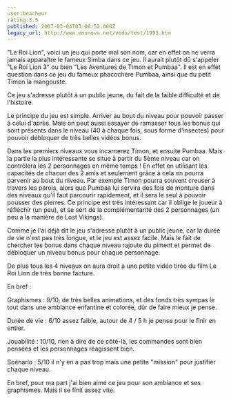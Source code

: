 ```yaml
---
user:beacheur
rating:3.5
published: 2007-03-04T03:00:52.000Z
legacy_url: http://www.emunova.net/veda/test/1993.htm
---
```

"Le Roi Lion", voici un jeu qui porte mal son nom, car en effet on ne verra jamais apparaître le fameux Simba dans ce jeu. Il aurait plutôt dû s'appeler "Le Roi Lion 3" ou bien "Les Aventures de Timon et Pumbaa". Il est en effet question dans ce jeu du fameux phacochère Pumbaa, ainsi que du petit Timon la mangouste.  

  

Ce jeu s'adresse plutôt à un public jeune, du fait de la faible difficulté et de l'histoire.   

Le principe du jeu est simple. Arriver au bout du niveau pour pouvoir passer à celui d'après. Mais on peut aussi essayer de ramasser tous les bonus qui sont présents dans le niveau (40 à chaque fois, sous forme d'insectes) pour pouvoir débloquer de très belles vidéos bonus.  

  

Dans les premiers niveaux vous incarnerez Timon, et ensuite Pumbaa. Mais la partie la plus intéressante se situe à partir du 5ème niveau car on contrôlera les 2 personnages en même temps ! En effet en utilisant les capacités de chacun des 2 amis et seulement grâce à cela on pourra parvenir au bout du niveau. Par exemple Timon pourra souvent creuser à travers les parois, alors que Pumbaa lui servira des fois de monture dans des niveaux qu'il faut parcourir rapidement, et il sera le seul à pouvoir pousser des pierres. Ce principe est très intéressant car il oblige le joueur à réfléchir (un peu), et se sert de la complémentarité des 2 personnages (un peu a la manière de Lost Vikings).  

Comme je l'ai déjà dit le jeu s'adresse plutôt à un public jeune, car la durée de vie n'est pas très longue, et le jeu est assez facile. Mais le fait de chercher les bonus dans chaque niveau rajoute du piment et permet de débloquer un niveau bonus pour chaque personnage.  

  

De plus tous les 4 niveaux on aura droit à une petite vidéo tirée du film Le Roi Lion de très bonne facture.  

  

En bref :  

  

Graphismes : 9/10, de très belles animations, et des fonds très sympas le tout dans une ambiance enfantine et colorée, dûr de faire mieux je pense.  

  

Durée de vie : 6/10 assez faible, autour de 4 / 5 h je pense pour le finir en entier.  

  

Jouabilité : 10/10, rien à dire de ce côté-là, les commandes sont bien pensées et les personnages réagissent bien.  

  

Scénario : 5/10 il n'y en a pas trop mais une petite "mission" pour justifier chaque niveau.  

  

En bref, pour ma part j'ai bien aimé ce jeu pour son ambiance et ses graphismes. Mais il se finit assez vite.